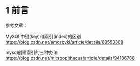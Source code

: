 # 1 前言

参考文章：

MySQL中键(key)和索引(index)的区别   https://blog.csdn.net/amoscykl/article/details/88553308

mysql创建索引的三种办法    https://blog.csdn.net/microopithecus/article/details/94186788

